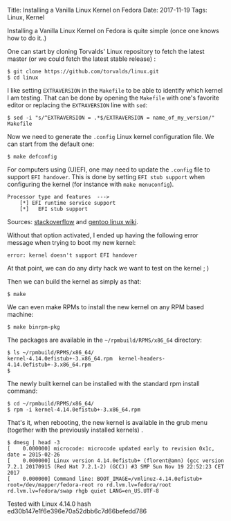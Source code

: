 Title: Installing a Vanilla Linux Kernel on Fedora
Date: 2017-11-19
Tags: Linux, Kernel

Installing a Vanilla Linux Kernel on Fedora is quite simple (once one
knows how to do it..)

One can start by cloning Torvalds' Linux repository to fetch the
latest master (or we could fetch the latest stable release) :

```
$ git clone https://github.com/torvalds/linux.git
$ cd linux
```

I like setting `EXTRAVERSION` in the `Makefile` to be able to identify
which kernel I am testing. That can be done by opening the `Makefile`
with one's favorite editor or replacing the `EXTRAVERSION` line with
`sed`:

```
$ sed -i "s/^EXTRAVERSION = .*$/EXTRAVERSION = name_of_my_version/" Makefile
```

Now we need to generate the `.config` Linux kernel configuration
file. We can start from the default one:

```
$ make defconfig
```

For computers using (U)EFI, one may need to update the `.config` file
to support `EFI handover`. This is done by setting `EFI stub support`
when configuring the kernel (for instance with `make menuconfig`).

```
Processor type and features  --->
    [*] EFI runtime service support
    [*]   EFI stub support
```

Sources: [stackoverflow][1] and [gentoo linux wiki][2].

Without that option activated, I ended up having the following error
message when trying to boot my new kernel:

```
error: kernel doesn't support EFI handover
```

At that point, we can do any dirty hack we want to test on the kernel
; )

Then we can build the kernel as simply as that:

```
$ make
```

We can even make RPMs to install the new kernel on any RPM based
machine:

```
$ make binrpm-pkg
```

The packages are available in the `~/rpmbuild/RPMS/x86_64` directory:

```
$ ls ~/rpmbuild/RPMS/x86_64/
kernel-4.14.0efistub+-3.x86_64.rpm  kernel-headers-4.14.0efistub+-3.x86_64.rpm
$
```

The newly built kernel can be installed with the standard rpm install
command:

```
$ cd ~/rpmbuild/RPMS/x86_64/
$ rpm -i kernel-4.14.0efistub+-3.x86_64.rpm
```

That's it, when rebooting, the new kernel is available in the grub
menu (together with the previously installed kernels) .

```
$ dmesg | head -3
[    0.000000] microcode: microcode updated early to revision 0x1c, date = 2015-02-26
[    0.000000] Linux version 4.14.0efistub+ (florent@amn) (gcc version 7.2.1 20170915 (Red Hat 7.2.1-2) (GCC)) #3 SMP Sun Nov 19 22:52:23 CET 2017
[    0.000000] Command line: BOOT_IMAGE=/vmlinuz-4.14.0efistub+ root=/dev/mapper/fedora-root ro rd.lvm.lv=fedora/root rd.lvm.lv=fedora/swap rhgb quiet LANG=en_US.UTF-8
```

Tested with Linux 4.14.0 hash ed30b147e1f6e396e70a52dbb6c7d66befedd786

[1]: https://stackoverflow.com/questions/40344484/cant-load-self-compiled-linux-kernel#40344635
[2]: https://wiki.gentoo.org/wiki/EFI_stub_kernel#Configuration
